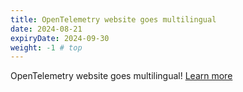 ```yaml
---
title: OpenTelemetry website goes multilingual
date: 2024-08-21
expiryDate: 2024-09-30
weight: -1 # top
---
```


<i class="fas fa-language"></i> OpenTelemetry website goes multilingual! 
[Learn more](/blog/2024/docs-localized)
